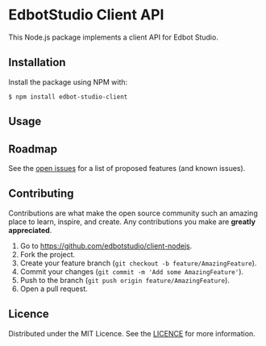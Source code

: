 # EdbotStudio Client API

This Node.js package implements a client API for Edbot Studio.

## Installation

Install the package using NPM with:

```shell
$ npm install edbot-studio-client
```

## Usage

<!-- ROADMAP -->
## Roadmap

See the [open issues](https://github.com/edbotstudio/client-nodejs/issues) for a list of proposed features (and known issues).

<!-- CONTRIBUTING -->
## Contributing

Contributions are what make the open source community such an amazing place to learn, inspire, and create. Any contributions you make are **greatly appreciated**.

1. Go to https://github.com/edbotstudio/client-nodejs.
2. Fork the project.
3. Create your feature branch (`git checkout -b feature/AmazingFeature`).
4. Commit your changes (`git commit -m 'Add some AmazingFeature'`).
5. Push to the branch (`git push origin feature/AmazingFeature`).
6. Open a pull request.

<!-- LICENCE -->
## Licence

Distributed under the MIT Licence. See the [LICENCE](../main/LICENCE.txt) for more information.
